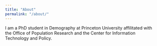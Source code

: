 ```yaml
---
title: "About"
permalink: "/about/"
---
```


I am a PhD student in Demography at Princeton University affilitated with the Office of Population Research and the Center for Information Technology and Policy. 





